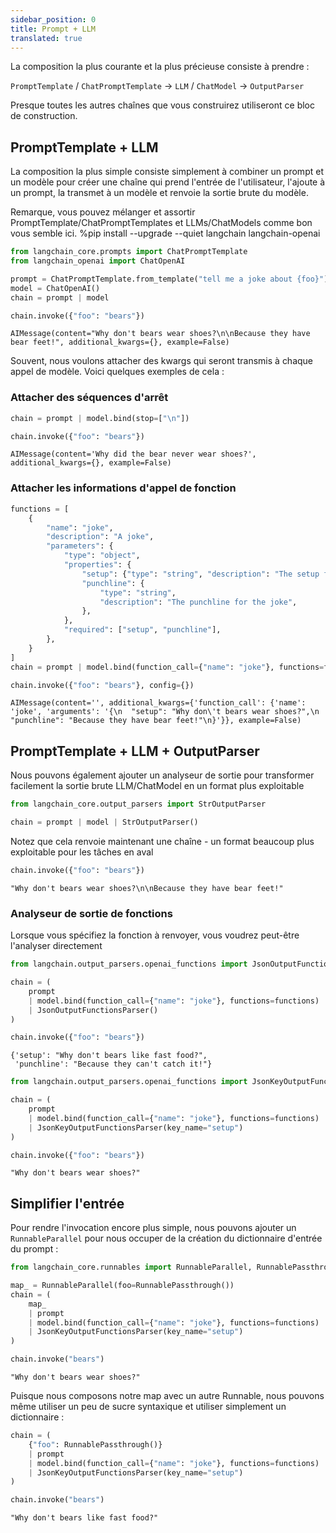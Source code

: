```yaml
---
sidebar_position: 0
title: Prompt + LLM
translated: true
---
```


La composition la plus courante et la plus précieuse consiste à prendre :

``PromptTemplate`` / ``ChatPromptTemplate`` -> ``LLM`` / ``ChatModel`` -> ``OutputParser``

Presque toutes les autres chaînes que vous construirez utiliseront ce bloc de construction.

## PromptTemplate + LLM

La composition la plus simple consiste simplement à combiner un prompt et un modèle pour créer une chaîne qui prend l'entrée de l'utilisateur, l'ajoute à un prompt, la transmet à un modèle et renvoie la sortie brute du modèle.

Remarque, vous pouvez mélanger et assortir PromptTemplate/ChatPromptTemplates et LLMs/ChatModels comme bon vous semble ici.
%pip install --upgrade --quiet  langchain langchain-openai

```python
from langchain_core.prompts import ChatPromptTemplate
from langchain_openai import ChatOpenAI

prompt = ChatPromptTemplate.from_template("tell me a joke about {foo}")
model = ChatOpenAI()
chain = prompt | model
```

```python
chain.invoke({"foo": "bears"})
```

```output
AIMessage(content="Why don't bears wear shoes?\n\nBecause they have bear feet!", additional_kwargs={}, example=False)
```

Souvent, nous voulons attacher des kwargs qui seront transmis à chaque appel de modèle. Voici quelques exemples de cela :

### Attacher des séquences d'arrêt

```python
chain = prompt | model.bind(stop=["\n"])
```

```python
chain.invoke({"foo": "bears"})
```

```output
AIMessage(content='Why did the bear never wear shoes?', additional_kwargs={}, example=False)
```

### Attacher les informations d'appel de fonction

```python
functions = [
    {
        "name": "joke",
        "description": "A joke",
        "parameters": {
            "type": "object",
            "properties": {
                "setup": {"type": "string", "description": "The setup for the joke"},
                "punchline": {
                    "type": "string",
                    "description": "The punchline for the joke",
                },
            },
            "required": ["setup", "punchline"],
        },
    }
]
chain = prompt | model.bind(function_call={"name": "joke"}, functions=functions)
```

```python
chain.invoke({"foo": "bears"}, config={})
```

```output
AIMessage(content='', additional_kwargs={'function_call': {'name': 'joke', 'arguments': '{\n  "setup": "Why don\'t bears wear shoes?",\n  "punchline": "Because they have bear feet!"\n}'}}, example=False)
```

## PromptTemplate + LLM + OutputParser

Nous pouvons également ajouter un analyseur de sortie pour transformer facilement la sortie brute LLM/ChatModel en un format plus exploitable

```python
from langchain_core.output_parsers import StrOutputParser

chain = prompt | model | StrOutputParser()
```

Notez que cela renvoie maintenant une chaîne - un format beaucoup plus exploitable pour les tâches en aval

```python
chain.invoke({"foo": "bears"})
```

```output
"Why don't bears wear shoes?\n\nBecause they have bear feet!"
```

### Analyseur de sortie de fonctions

Lorsque vous spécifiez la fonction à renvoyer, vous voudrez peut-être l'analyser directement

```python
from langchain.output_parsers.openai_functions import JsonOutputFunctionsParser

chain = (
    prompt
    | model.bind(function_call={"name": "joke"}, functions=functions)
    | JsonOutputFunctionsParser()
)
```

```python
chain.invoke({"foo": "bears"})
```

```output
{'setup': "Why don't bears like fast food?",
 'punchline': "Because they can't catch it!"}
```

```python
from langchain.output_parsers.openai_functions import JsonKeyOutputFunctionsParser

chain = (
    prompt
    | model.bind(function_call={"name": "joke"}, functions=functions)
    | JsonKeyOutputFunctionsParser(key_name="setup")
)
```

```python
chain.invoke({"foo": "bears"})
```

```output
"Why don't bears wear shoes?"
```

## Simplifier l'entrée

Pour rendre l'invocation encore plus simple, nous pouvons ajouter un `RunnableParallel` pour nous occuper de la création du dictionnaire d'entrée du prompt :

```python
from langchain_core.runnables import RunnableParallel, RunnablePassthrough

map_ = RunnableParallel(foo=RunnablePassthrough())
chain = (
    map_
    | prompt
    | model.bind(function_call={"name": "joke"}, functions=functions)
    | JsonKeyOutputFunctionsParser(key_name="setup")
)
```

```python
chain.invoke("bears")
```

```output
"Why don't bears wear shoes?"
```

Puisque nous composons notre map avec un autre Runnable, nous pouvons même utiliser un peu de sucre syntaxique et utiliser simplement un dictionnaire :

```python
chain = (
    {"foo": RunnablePassthrough()}
    | prompt
    | model.bind(function_call={"name": "joke"}, functions=functions)
    | JsonKeyOutputFunctionsParser(key_name="setup")
)
```

```python
chain.invoke("bears")
```

```output
"Why don't bears like fast food?"
```
